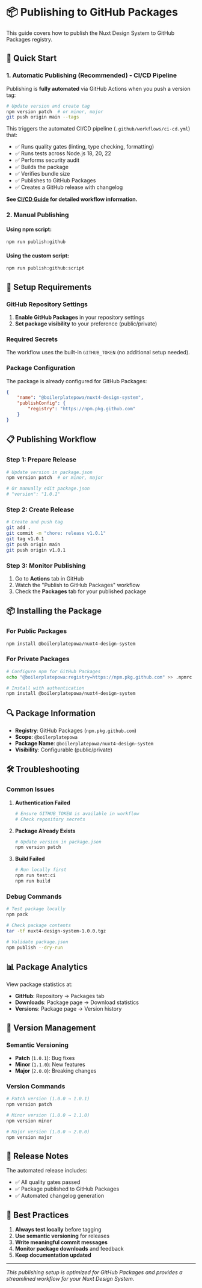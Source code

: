 # 📦 Publishing to GitHub Packages

This guide covers how to publish the Nuxt Design System to GitHub Packages registry.

## 🚀 Quick Start

### 1. **Automatic Publishing (Recommended) - CI/CD Pipeline**

Publishing is **fully automated** via GitHub Actions when you push a version tag:

```bash
# Update version and create tag
npm version patch  # or minor, major
git push origin main --tags
```

This triggers the automated CI/CD pipeline (`.github/workflows/ci-cd.yml`) that:

- ✅ Runs quality gates (linting, type checking, formatting)
- ✅ Runs tests across Node.js 18, 20, 22
- ✅ Performs security audit
- ✅ Builds the package
- ✅ Verifies bundle size
- ✅ Publishes to GitHub Packages
- ✅ Creates a GitHub release with changelog

**See [CI/CD Guide](.github/CI-CD-GUIDE.md) for detailed workflow information.**

### 2. **Manual Publishing**

#### Using npm script:

```bash
npm run publish:github
```

#### Using the custom script:

```bash
npm run publish:github:script
```

## 🔧 Setup Requirements

### GitHub Repository Settings

1. **Enable GitHub Packages** in your repository settings
2. **Set package visibility** to your preference (public/private)

### Required Secrets

The workflow uses the built-in `GITHUB_TOKEN` (no additional setup needed).

### Package Configuration

The package is already configured for GitHub Packages:

```json
{
    "name": "@boilerplatepowa/nuxt4-design-system",
    "publishConfig": {
        "registry": "https://npm.pkg.github.com"
    }
}
```

## 📋 Publishing Workflow

### Step 1: Prepare Release

```bash
# Update version in package.json
npm version patch  # or minor, major

# Or manually edit package.json
# "version": "1.0.1"
```

### Step 2: Create Release

```bash
# Create and push tag
git add .
git commit -m "chore: release v1.0.1"
git tag v1.0.1
git push origin main
git push origin v1.0.1
```

### Step 3: Monitor Publishing

1. Go to **Actions** tab in GitHub
2. Watch the "Publish to GitHub Packages" workflow
3. Check the **Packages** tab for your published package

## 📦 Installing the Package

### For Public Packages

```bash
npm install @boilerplatepowa/nuxt4-design-system
```

### For Private Packages

```bash
# Configure npm for GitHub Packages
echo "@boilerplatepowa:registry=https://npm.pkg.github.com" >> .npmrc

# Install with authentication
npm install @boilerplatepowa/nuxt4-design-system
```

## 🔍 Package Information

- **Registry**: GitHub Packages (`npm.pkg.github.com`)
- **Scope**: `@boilerplatepowa`
- **Package Name**: `@boilerplatepowa/nuxt4-design-system`
- **Visibility**: Configurable (public/private)

## 🛠️ Troubleshooting

### Common Issues

1. **Authentication Failed**

    ```bash
    # Ensure GITHUB_TOKEN is available in workflow
    # Check repository secrets
    ```

2. **Package Already Exists**

    ```bash
    # Update version in package.json
    npm version patch
    ```

3. **Build Failed**
    ```bash
    # Run locally first
    npm run test:ci
    npm run build
    ```

### Debug Commands

```bash
# Test package locally
npm pack

# Check package contents
tar -tf nuxt4-design-system-1.0.0.tgz

# Validate package.json
npm publish --dry-run
```

## 📊 Package Analytics

View package statistics at:

- **GitHub**: Repository → Packages tab
- **Downloads**: Package page → Download statistics
- **Versions**: Package page → Version history

## 🔄 Version Management

### Semantic Versioning

- **Patch** (`1.0.1`): Bug fixes
- **Minor** (`1.1.0`): New features
- **Major** (`2.0.0`): Breaking changes

### Version Commands

```bash
# Patch version (1.0.0 → 1.0.1)
npm version patch

# Minor version (1.0.0 → 1.1.0)
npm version minor

# Major version (1.0.0 → 2.0.0)
npm version major
```

## 📝 Release Notes

The automated release includes:

- ✅ All quality gates passed
- ✅ Package published to GitHub Packages
- ✅ Automated changelog generation

## 🎯 Best Practices

1. **Always test locally** before tagging
2. **Use semantic versioning** for releases
3. **Write meaningful commit messages**
4. **Monitor package downloads** and feedback
5. **Keep documentation updated**

---

_This publishing setup is optimized for GitHub Packages and provides a streamlined workflow for your Nuxt Design System._
